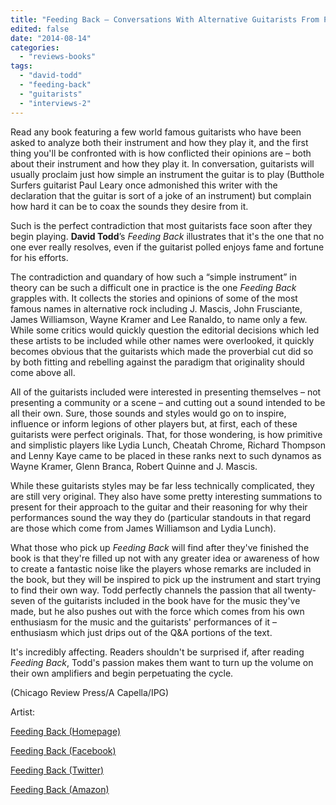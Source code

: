 ```yaml
---
title: "Feeding Back – Conversations With Alternative Guitarists From Proto-Punk To Post-Rock"
edited: false
date: "2014-08-14"
categories:
  - "reviews-books"
tags:
  - "david-todd"
  - "feeding-back"
  - "guitarists"
  - "interviews-2"
---
```


Read any book featuring a few world famous guitarists who have been asked to analyze both their instrument and how they play it, and the first thing you'll be confronted with is how conflicted their opinions are – both about their instrument and how they play it. In conversation, guitarists will usually proclaim just how simple an instrument the guitar is to play (Butthole Surfers guitarist Paul Leary once admonished this writer with the declaration that the guitar is sort of a joke of an instrument) but complain how hard it can be to coax the sounds they desire from it.

Such is the perfect contradiction that most guitarists face soon after they begin playing. **David Todd**’s _Feeding Back_ illustrates that it's the one that no one ever really resolves, even if the guitarist polled enjoys fame and fortune for his efforts.

The contradiction and quandary of how such a “simple instrument” in theory can be such a difficult one in practice is the one _Feeding Back_ grapples with. It collects the stories and opinions of some of the most famous names in alternative rock including J. Mascis, John Frusciante, James Williamson, Wayne Kramer and Lee Ranaldo, to name only a few. While some critics would quickly question the editorial decisions which led these artists to be included while other names were overlooked, it quickly becomes obvious that the guitarists which made the proverbial cut did so by both fitting and rebelling against the paradigm that originality should come above all.

All of the guitarists included were interested in presenting themselves – not presenting a community or a scene – and cutting out a sound intended to be all their own. Sure, those sounds and styles would go on to inspire, influence or inform legions of other players but, at first, each of these guitarists were perfect originals. That, for those wondering, is how primitive and simplistic players like Lydia Lunch, Cheatah Chrome, Richard Thompson and Lenny Kaye came to be placed in these ranks next to such dynamos as Wayne Kramer, Glenn Branca, Robert Quinne and J. Mascis.

While these guitarists styles may be far less technically complicated, they are still very original. They also have some pretty interesting summations to present for their approach to the guitar and their reasoning for why their performances sound the way they do (particular standouts in that regard are those which come from James Williamson and Lydia Lunch).

What those who pick up _Feeding Back_ will find after they've finished the book is that they're filled up not with any greater idea or awareness of how to create a fantastic noise like the players whose remarks are included in the book, but they will be inspired to pick up the instrument and start trying to find their own way. Todd perfectly channels the passion that all twenty-seven of the guitarists included in the book have for the music they've made, but he also pushes out with the force which comes from his own enthusiasm for the music and the guitarists' performances of it – enthusiasm which just drips out of the Q&A portions of the text.

It's incredibly affecting. Readers shouldn't be surprised if, after reading _Feeding Back_, Todd's passion makes them want to turn up the volume on their own amplifiers and begin perpetuating the cycle.

(Chicago Review Press/A Capella/IPG)

Artist:

[Feeding Back (Homepage)](http://www.feeding-back.com/)

[Feeding Back (Facebook)](https://www.facebook.com/pages/Feeding-Back/218871354880676)

[Feeding Back (Twitter)](https://twitter.com/FeedingBack1)

[Feeding Back (Amazon)](http://www.amazon.com/Feeding-Back-Conversations-Alternative-Guitarists/dp/161374059X/ref=sr_1_1?ie=UTF8&qid=1402233561&sr=8-1&keywords=Feeding+Back+%E2%80%93+Conversations+With+Alternative+Guitarists+From+Proto-Punk+To+Post-Rock)
